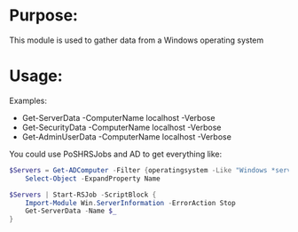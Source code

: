 Purpose:
=========
This module is used to gather data from a Windows operating system

Usage:
=========
Examples:
- Get-ServerData -ComputerName localhost -Verbose
- Get-SecurityData -ComputerName localhost -Verbose
- Get-AdminUserData -ComputerName localhost -Verbose

You could use PoSHRSJobs and AD to get everything like:
```PowerShell
$Servers = Get-ADComputer -Filter {operatingsystem -Like "Windows *server*"} |
    Select-Object -ExpandProperty Name

$Servers | Start-RSJob -ScriptBlock {
    Import-Module Win.ServerInformation -ErrorAction Stop
    Get-ServerData -Name $_
}
```
